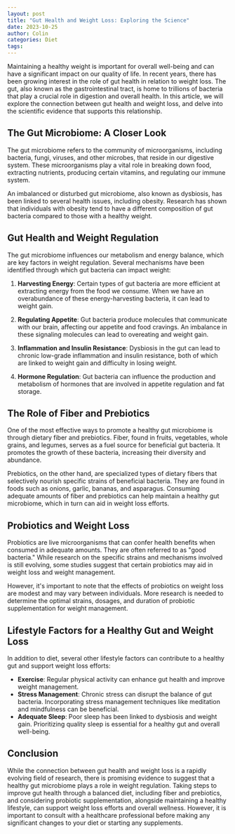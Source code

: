 ```yaml
---
layout: post
title: "Gut Health and Weight Loss: Exploring the Science"
date: 2023-10-25
author: Colin
categories: Diet
tags: 
---
```


Maintaining a healthy weight is important for overall well-being and can have a significant impact on our quality of life. In recent years, there has been growing interest in the role of gut health in relation to weight loss. The gut, also known as the gastrointestinal tract, is home to trillions of bacteria that play a crucial role in digestion and overall health. In this article, we will explore the connection between gut health and weight loss, and delve into the scientific evidence that supports this relationship.

## The Gut Microbiome: A Closer Look

The gut microbiome refers to the community of microorganisms, including bacteria, fungi, viruses, and other microbes, that reside in our digestive system. These microorganisms play a vital role in breaking down food, extracting nutrients, producing certain vitamins, and regulating our immune system.

An imbalanced or disturbed gut microbiome, also known as dysbiosis, has been linked to several health issues, including obesity. Research has shown that individuals with obesity tend to have a different composition of gut bacteria compared to those with a healthy weight.

## Gut Health and Weight Regulation

The gut microbiome influences our metabolism and energy balance, which are key factors in weight regulation. Several mechanisms have been identified through which gut bacteria can impact weight:

1. **Harvesting Energy**: Certain types of gut bacteria are more efficient at extracting energy from the food we consume. When we have an overabundance of these energy-harvesting bacteria, it can lead to weight gain.

2. **Regulating Appetite**: Gut bacteria produce molecules that communicate with our brain, affecting our appetite and food cravings. An imbalance in these signaling molecules can lead to overeating and weight gain.

3. **Inflammation and Insulin Resistance**: Dysbiosis in the gut can lead to chronic low-grade inflammation and insulin resistance, both of which are linked to weight gain and difficulty in losing weight.

4. **Hormone Regulation**: Gut bacteria can influence the production and metabolism of hormones that are involved in appetite regulation and fat storage.

## The Role of Fiber and Prebiotics

One of the most effective ways to promote a healthy gut microbiome is through dietary fiber and prebiotics. Fiber, found in fruits, vegetables, whole grains, and legumes, serves as a fuel source for beneficial gut bacteria. It promotes the growth of these bacteria, increasing their diversity and abundance.

Prebiotics, on the other hand, are specialized types of dietary fibers that selectively nourish specific strains of beneficial bacteria. They are found in foods such as onions, garlic, bananas, and asparagus. Consuming adequate amounts of fiber and prebiotics can help maintain a healthy gut microbiome, which in turn can aid in weight loss efforts.

## Probiotics and Weight Loss

Probiotics are live microorganisms that can confer health benefits when consumed in adequate amounts. They are often referred to as "good bacteria." While research on the specific strains and mechanisms involved is still evolving, some studies suggest that certain probiotics may aid in weight loss and weight management.

However, it's important to note that the effects of probiotics on weight loss are modest and may vary between individuals. More research is needed to determine the optimal strains, dosages, and duration of probiotic supplementation for weight management.

## Lifestyle Factors for a Healthy Gut and Weight Loss

In addition to diet, several other lifestyle factors can contribute to a healthy gut and support weight loss efforts:

- **Exercise**: Regular physical activity can enhance gut health and improve weight management.
- **Stress Management**: Chronic stress can disrupt the balance of gut bacteria. Incorporating stress management techniques like meditation and mindfulness can be beneficial.
- **Adequate Sleep**: Poor sleep has been linked to dysbiosis and weight gain. Prioritizing quality sleep is essential for a healthy gut and overall well-being.

## Conclusion

While the connection between gut health and weight loss is a rapidly evolving field of research, there is promising evidence to suggest that a healthy gut microbiome plays a role in weight regulation. Taking steps to improve gut health through a balanced diet, including fiber and prebiotics, and considering probiotic supplementation, alongside maintaining a healthy lifestyle, can support weight loss efforts and overall wellness. However, it is important to consult with a healthcare professional before making any significant changes to your diet or starting any supplements.